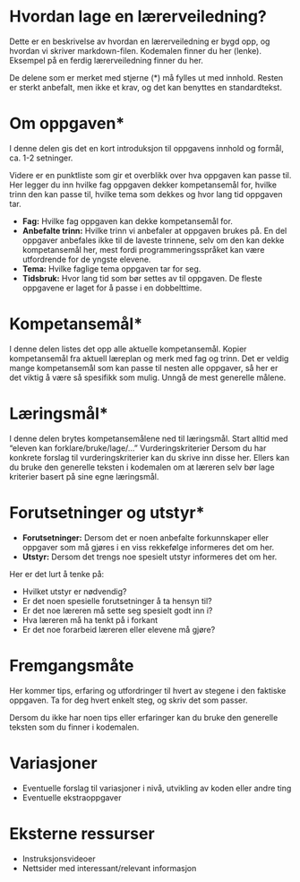 

# Hvordan lage en lærerveiledning?

Dette er en beskrivelse av hvordan en lærerveiledning er bygd opp, og hvordan vi
skriver markdown-filen. Kodemalen finner du her (lenke). Eksempel på en ferdig
lærerveiledning finner du her.

De delene som er merket med stjerne (*) må fylles ut med innhold. Resten er
sterkt anbefalt, men ikke et krav, og det kan benyttes en standardtekst.


# Om oppgaven*

I denne delen gis det en kort introduksjon til oppgavens innhold og formål, ca.
1-2 setninger.

Videre er en punktliste som gir et overblikk over hva oppgaven kan passe til.
Her legger du inn hvilke fag oppgaven dekker kompetansemål for, hvilke trinn den
kan passe til, hvilke tema som dekkes og hvor lang tid oppgaven tar.

* **Fag:** Hvilke fag oppgaven kan dekke kompetansemål for.
* **Anbefalte trinn:** Hvilke trinn vi anbefaler at oppgaven brukes på. En del
  oppgaver anbefales ikke til de laveste trinnene, selv om den kan dekke
  kompetansemål her, mest fordi programmeringsspråket kan være utfordrende for
  de yngste elevene.
* **Tema:** Hvilke faglige tema oppgaven tar for seg.
* **Tidsbruk:** Hvor lang tid som bør settes av til oppgaven. De fleste
  oppgavene er laget for å passe i en dobbelttime.


# Kompetansemål*

I denne delen listes det opp alle aktuelle kompetansemål. Kopier kompetansemål
fra aktuell læreplan og merk med fag og trinn. Det er veldig mange kompetansemål
som kan passe til nesten alle oppgaver, så her er det viktig å være så spesifikk
som mulig. Unngå de mest generelle målene.

# Læringsmål*

I denne delen brytes kompetansemålene ned til læringsmål. Start alltid med
“eleven kan forklare/bruke/lage/…” Vurderingskriterier Dersom du har konkrete
forslag til vurderingskriterier kan du skrive inn disse her. Ellers kan du bruke
den generelle teksten i kodemalen om at læreren selv bør lage kriterier basert
på sine egne læringsmål.


# Forutsetninger og utstyr*

* **Forutsetninger:** Dersom det er noen anbefalte forkunnskaper eller oppgaver
  som må gjøres i en viss rekkefølge informeres det om her.
* **Utstyr:** Dersom det trengs noe spesielt utstyr informeres det om her.

Her er det lurt å tenke på:
* Hvilket utstyr er nødvendig? 
* Er det noen spesielle forutsetninger å ta hensyn til?
* Er det noe læreren må sette seg spesielt godt inn i?
* Hva læreren må ha tenkt på i forkant
* Er det noe forarbeid læreren eller elevene må gjøre?


# Fremgangsmåte

Her kommer tips, erfaring og utfordringer til hvert av stegene i den faktiske
oppgaven. Ta for deg hvert enkelt steg, og skriv det som passer.

Dersom du ikke har noen tips eller erfaringer kan du bruke den generelle teksten
som du finner i kodemalen.


# Variasjoner

* Eventuelle forslag til variasjoner i nivå, utvikling av koden eller andre ting
* Eventuelle ekstraoppgaver


# Eksterne ressurser

* Instruksjonsvideoer
* Nettsider med interessant/relevant informasjon


